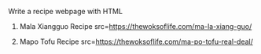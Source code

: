 Write a recipe webpage with HTML
1. Mala Xiangguo Recipe
    src=https://thewoksoflife.com/ma-la-xiang-guo/

2. Mapo Tofu Recipe
    src=https://thewoksoflife.com/ma-po-tofu-real-deal/